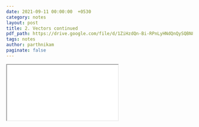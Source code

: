 ```yaml
---
date: 2021-09-11 00:00:00  +0530
category: notes
layout: post
title: 2. Vectors continued
pdf_path: https://drive.google.com/file/d/1ZiHzdQn-Bi-RPnLyHNdQnQySQBN8xSrM/preview?usp=sharing
tags: notes
author: parthnikam
paginate: false
---
```


<iframe class="embed-pdf" src="{{ page.pdf_path }}#toolbar=0" seamless="seamless" scrolling="no" style="overflow:hidden"></iframe>
